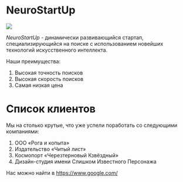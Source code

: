# NeuroStartUp
 
![](https://netology-code.github.io/git-homeworks/introduction/assets/logo.png)
 
*NeuroStartUp* - динамически развивающийся стартап, специализирующийся на поиске с использованием 
новейших технологий искусственного интеллекта.
 
Наши преимущества:
1. Высокая точность поисков 
2. Высокая скорость поисков
3. Самая низкая цена

# Список клиентов

Мы на столько крутые, что уже успели поработать со следующими компаниями:

1. ООО «Рога и копыта»
2. Издательство «Читый лист»
3. Космопорт «Черезтерновый Кзвёздный»
4. Дизайн-студия имени Слишком Известного Персонажа

Нас можно найти в https://www.google.com/
